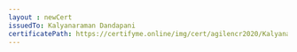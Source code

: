 ```yaml
--- 
layout : newCert 
issuedTo: Kalyanaraman Dandapani
certificatePath: https://certifyme.online/img/cert/agilencr2020/KalyanaramanDandapani_465a7.png
--- 
```

